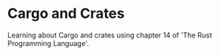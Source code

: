 # Cargo and Crates
Learning about Cargo and crates using chapter 14 of 'The Rust Programming Language'.
